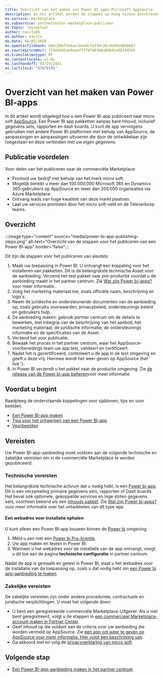 ```yaml
---
title: Overzicht van het maken van Power BI-apps-Microsoft AppSource
description: In dit artikel worden de stappen op hoog niveau beschreven voor het publiceren van een Power BI-app naar Microsoft AppSource. De technische en zakelijke vereisten waaraan uw Power BI-app moet voldoen om te worden gepubliceerd op de commerciële Marketplace, worden ook verschaft.
ms.service: marketplace
ms.subservice: partnercenter-marketplace-publisher
ms.topic: conceptual
author: navits09
ms.author: navits
ms.date: 04/02/2020
ms.openlocfilehash: b02c5bbf2e6accbea9c7a33dc26c4e89e46bb697
ms.sourcegitcommit: f28ebb95ae9aaaff3f87d8388a09b41e0b3445b5
ms.translationtype: MT
ms.contentlocale: nl-NL
ms.lasthandoff: 03/29/2021
ms.locfileid: "97679145"
---
```

# <a name="power-bi-app-creation-overview"></a>Overzicht van het maken van Power BI-apps

In dit artikel wordt uitgelegd hoe u een Power BI-app publiceert naar micro soft [AppSource](https://appsource.microsoft.com/). Een Power BI app pakketten aanpas bare inhoud, inclusief gegevens sets, rapporten en dash boards. U kunt de app vervolgens gebruiken met andere Power BI-platformen met behulp van AppSource, de aanpassingen en aanpassingen uitvoeren die door de ontwikkelaar zijn toegestaan en deze verbinden met uw eigen gegevens.

## <a name="publishing-benefits"></a>Publicatie voordelen

Voor delen van het publiceren naar de commerciële Marketplace:

- Promoot uw bedrijf met behulp van het merk micro soft.
- Mogelijk bereikt u meer dan 100.000.000 Microsoft 365 en Dynamics 365-gebruikers op AppSource en meer dan 200.000 organisaties via Azure Marketplace.
- Ontvang leads van hoge kwaliteit van deze markt plaatsen.
- Laat uw services promoten door het micro soft-veld en de Televerkoop teams.

## <a name="overview"></a>Overzicht

:::image type="content" source="media/power-bi-app-publishing-steps.png" alt-text="Overzicht van de stappen voor het publiceren van een Power BI-app" border="false":::

Dit zijn de stappen voor het publiceren van sleutels:

1. Maak uw toepassing in Power BI. U ontvangt een koppeling voor het installeren van pakketten. Dit is de belangrijkste technische Asset voor de aanbieding. Verzend het test pakket naar pre-productie voordat u de aanbieding maakt in het partner centrum. Zie [Wat zijn Power bi-apps?](/power-bi/service-template-apps-overview) voor meer informatie.
2. Voeg het marketing materiaal toe, zoals officiële naam, beschrijving en logo's.
3. Neem de juridische en ondersteunende documenten van de aanbieding op, zoals gebruiks voorwaarden, privacybeleid, ondersteunings beleid en gebruikers hulp.
4. De aanbieding maken: gebruik partner centrum om de details te bewerken, met inbegrip van de beschrijving van het aanbod, het marketing materiaal, de juridische informatie, de ondersteunings informatie en de specificaties van de Asset.
5. Verzend het voor publicatie.
6. Bewaak het proces in het partner centrum, waar het AppSource-voorbereidings team uw app test, valideert en certificeert.
7. Nadat het is gecertificeerd, controleert u de app in de test omgeving en geeft u deze vrij. Hiermee wordt het weer geven op AppSource (het ' live ').
8. In Power BI verzendt u het pakket naar de productie omgeving. Zie [de release van de Power bi-app beheren](/power-bi/service-template-apps-create#manage-the-template-app-release)voor meer informatie.

## <a name="before-you-begin"></a>Voordat u begint

Raadpleeg de onderstaande koppelingen voor sjablonen, tips en voor beelden.

- [Een Power BI-app maken](/power-bi/service-template-apps-create)
- [Tips voor het ontwerpen van een Power BI-app](/power-bi/service-template-apps-tips)
- [Voorbeelden](/power-bi/service-template-apps-samples)

## <a name="requirements"></a>Vereisten

Uw Power BI-app-aanbieding moet voldoen aan de volgende technische en zakelijke vereisten om in de commerciële Marketplace te worden gepubliceerd.

### <a name="technical-requirements"></a>Technische vereisten

Het belangrijkste technische activum dat u nodig hebt, is een [Power bi-app](/power-bi/connect-data/service-template-apps-overview). Dit is een verzameling primaire gegevens sets, rapporten of Dash boards. Het bevat ook optionele, gekoppelde services en Inge sloten gegevens sets, voorheen bekend als een [inhouds pakket](/power-bi/service-organizational-content-pack-introduction). Zie [Wat zijn Power bi-apps?](/power-bi/connect-data/service-template-apps-overview)voor meer informatie over het ontwikkelen van dit type app.

#### <a name="get-an-installation-web-address"></a>Een webadres voor installatie ophalen

U kunt alleen een Power BI-app bouwen binnen de [Power bi](https://powerbi.microsoft.com/) omgeving.

1. Meld u aan met een [Power bi Pro-licentie](/power-bi/service-admin-purchasing-power-bi-pro).
2. Uw app maken en testen in Power BI.
3. Wanneer u het webadres voor de installatie van de app ontvangt, voegt u dit toe aan de pagina **technische configuratie** in partner centrum.

Nadat de app is gemaakt en getest in Power BI, slaat u het webadres voor de installatie van de toepassing op, zoals u dat nodig hebt om [een Power bi app-aanbieding te maken](create-power-bi-app-offer.md).

### <a name="business-requirements"></a>Zakelijke vereisten

De zakelijke vereisten zijn onder andere procedurele, contractuele en juridische verplichtingen. U moet het volgende doen:

- U bent een geregistreerde commerciële Marketplace-Uitgever. Als u niet bent geregistreerd, volgt u de stappen in [een commercieel Marketplace-account maken in Partner Center](create-account.md).
- Geef inhoud op die voldoet aan de criteria voor uw aanbieding die worden vermeld op AppSource. Zie [een app om weer te geven op AppSource voor meer informatie. Hier volgt een beschrijving van](https://appsource.microsoft.com/blogs/have-an-app-to-list-on-appsource-here-s-how).
- Ga akkoord met en volg de [privacyverklaring van micro soft](https://privacy.microsoft.com/privacystatement).

## <a name="next-step"></a>Volgende stap

- [Een Power BI-app-aanbieding maken in het partner centrum](create-power-bi-app-offer.md)
